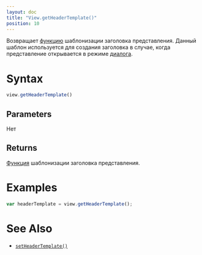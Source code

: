 ```yaml
---
layout: doc
title: "View.getHeaderTemplate()"
position: 10
---
```


Возвращает [функцию](../../../Script/) шаблонизации заголовка представления.
Данный шаблон используется для создания заголовка в случае, когда представление открывается в режиме [диалога](../LinkView/OpenMode/OpenModeDialogStrategy/).

# Syntax

```js
view.getHeaderTemplate()
```

## Parameters

Нет

## Returns

[Функция](../../../Script/) шаблонизации заголовка представления.

# Examples

```js
var headerTemplate = view.getHeaderTemplate();
```

# See Also

* [`setHeaderTemplate()`](../View.setHeaderTemplate/)
